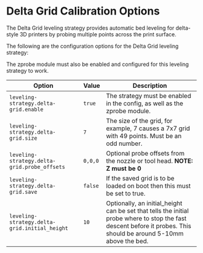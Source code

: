 
# Delta Grid Calibration Options

The Delta Grid leveling strategy provides automatic bed leveling for delta-style 3D printers by probing multiple points across the print surface.

The following are the configuration options for the Delta Grid leveling strategy:

<sl-alert variant="neutral" open>
  <sl-icon slot="icon" name="info-circle"></sl-icon>
  The zprobe module must also be enabled and configured for this leveling strategy to work.
</sl-alert>

| Option | Value | Description |
| ------ | ----- | ----------- |
| `leveling-strategy.delta-grid.enable` | `true` | The strategy must be enabled in the config, as well as the zprobe module. |
| `leveling-strategy.delta-grid.size` | `7` | The size of the grid, for example, 7 causes a 7x7 grid with 49 points. Must be an odd number. |
| `leveling-strategy.delta-grid.probe_offsets` | `0,0,0` | Optional probe offsets from the nozzle or tool head. **NOTE: Z must be 0** |
| `leveling-strategy.delta-grid.save` | `false` | If the saved grid is to be loaded on boot then this must be set to true. |
| `leveling-strategy.delta-grid.initial_height` | `10` | Optionally, an initial_height can be set that tells the initial probe where to stop the fast descent before it probes. This should be around 5-10mm above the bed. |
